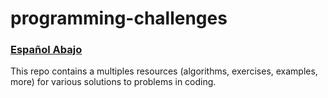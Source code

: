 # programming-challenges
 
### [Español Abajo](https://github.com/josechavarriacr/Resources/blob/master/README.md#recursos)
This repo contains a multiples resources (algorithms, exercises, examples, more) for various solutions to problems in coding.


